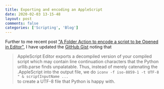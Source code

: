```yaml
---
title: Exporting and encoding an AppleScript
date: 2020-02-03 13-15-48
layout: post
comments: false
categories: ['Scripting', 'Blog']
---
```


Further to me recent post ["A Folder Action to encode a script to be Opened in Editor"](/URLEncodeAppleScript), I have updated the [GitHub Gist](https://gist.github.com/iainhouston/0fcf1db99544bef5ce77853c9c47af08) noting that

>	AppleScript Editor exports a decompiled version of your compiled script which may
>	contain line continuation characters that the Python urllib.parse finds unpalatable. 
>	Thus, instead of merely catenating the .AppleScript into the output file, we do 
>	`iconv -f iso-8859-1 -t UTF-8 " & scriptInputName ...`  
>	to create a UTF-8 file that Python is happy with.